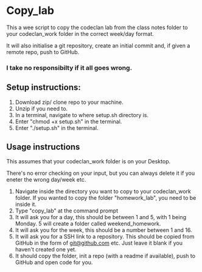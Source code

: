 # Copy_lab

This a wee script to copy the codeclan lab from the class notes folder to your codeclan_work folder in the correct week/day format.  

It will also initialise a git repository, create an initial commit and, if given a remote repo, push to GitHub.

### I take no responsibilty if it all goes wrong.

## Setup instructions:

1. Download zip/ clone repo to your machine.
2. Unzip if you need to.
3. In a terminal, navigate to where setup.sh directory is.
4. Enter "chmod +x setup.sh" in the terminal.
5. Enter "./setup.sh" in the terminal.

## Usage instructions

This assumes that your codeclan_work folder is on your Desktop.

There's no error checking on your input, but you can always delete it if you eneter the wrong day/week etc.

1.  Navigate inside the directory you want to copy to your codeclan_work folder.  If you wanted to copy the folder "homework_lab", you need to be inside it.
2. Type "copy_lab" at the command prompt
3. It will ask you for a day, this should be between 1 and 5, with 1 being Monday. 5 will create a folder called weekend_homework.
4. It will ask you for the week, this should be a number between 1 and 16.
5. It will ask you for a SSH link to a repository.  This should be copied from GitHub in the form of git@github.com etc.  Just leave it blank if you haven't created one yet.
6. It should copy the folder, init a repo (with a readme if available), push to GitHub and open code for you.
